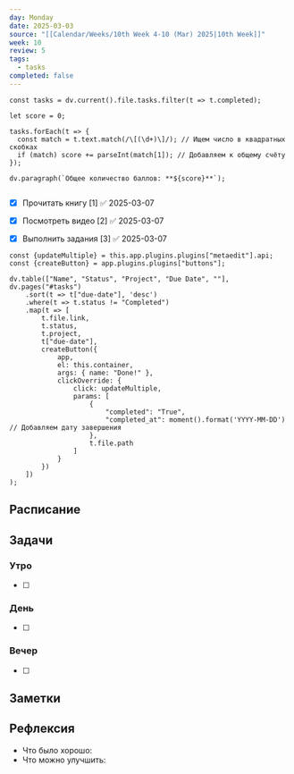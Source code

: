 ```yaml
---
day: Monday
date: 2025-03-03
source: "[[Calendar/Weeks/10th Week 4-10 (Mar) 2025|10th Week]]"
week: 10
review: 5
tags:
  - tasks
completed: false
---
```


```dataviewjs
const tasks = dv.current().file.tasks.filter(t => t.completed);

let score = 0;

tasks.forEach(t => {
  const match = t.text.match(/\[(\d+)\]/); // Ищем число в квадратных скобках
  if (match) score += parseInt(match[1]); // Добавляем к общему счёту
});

dv.paragraph(`Общее количество баллов: **${score}**`);


```

- [x] Прочитать книгу [1] ✅ 2025-03-07
- [x] Посмотреть видео [2] ✅ 2025-03-07
- [x] Выполнить задания  [3] ✅ 2025-03-07


```dataviewjs
const {updateMultiple} = this.app.plugins.plugins["metaedit"].api;
const {createButton} = app.plugins.plugins["buttons"];

dv.table(["Name", "Status", "Project", "Due Date", ""], dv.pages("#tasks")
    .sort(t => t["due-date"], 'desc')
    .where(t => t.status != "Completed")
    .map(t => [
        t.file.link, 
        t.status, 
        t.project, 
        t["due-date"], 
        createButton({
            app, 
            el: this.container, 
            args: { name: "Done!" }, 
            clickOverride: {
                click: updateMultiple, 
                params: [
                    {
                        "completed": "True",
                        "completed_at": moment().format('YYYY-MM-DD') // Добавляем дату завершения
                    }, 
                    t.file.path
                ]
            }
        })
    ])
);

```


## Расписание

## Задачи

### Утро

- [ ]

### День

- [ ]

### Вечер

- [ ]

## Заметки

## Рефлексия

- Что было хорошо:
- Что можно улучшить: